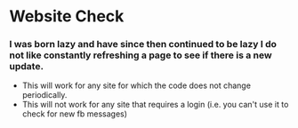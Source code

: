 # Website Check
### I was born lazy and have since then continued to be lazy I do not like constantly refreshing a page to see if there is a new update.

* This will work for any site for which the code does not change periodically.
* This will not work for any site that requires a login (i.e. you can't use it to check for new fb messages)
